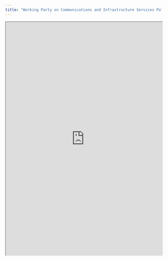 ```yaml
---
title: "Working Party on Communications and Infrastructure Services Policy (CISP)"
---
```



<iframe height="750" width="100%" src="https://ewelton.github.io/ktest/wiki.html#Working%20Party%20on%20Communications%20and%20Infrastructure%20Services%20Policy%20(CISP)"></iframe>
